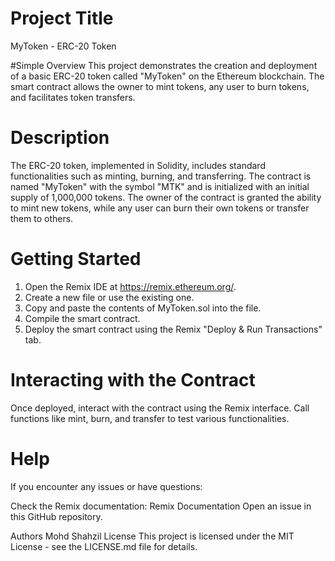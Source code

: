 # Project Title
MyToken - ERC-20 Token

#Simple Overview
This project demonstrates the creation and deployment of a basic ERC-20 token called "MyToken" on the Ethereum blockchain. The smart contract allows the owner to mint tokens, any user to burn tokens, and facilitates token transfers.

# Description
The ERC-20 token, implemented in Solidity, includes standard functionalities such as minting, burning, and transferring. The contract is named "MyToken" with the symbol "MTK" and is initialized with an initial supply of 1,000,000 tokens. The owner of the contract is granted the ability to mint new tokens, while any user can burn their own tokens or transfer them to others.

# Getting Started

1. Open the Remix IDE at https://remix.ethereum.org/.
2. Create a new file or use the existing one.
3. Copy and paste the contents of MyToken.sol into the file.
4. Compile the smart contract.
5. Deploy the smart contract using the Remix "Deploy & Run Transactions" tab.


# Interacting with the Contract
Once deployed, interact with the contract using the Remix interface.
Call functions like mint, burn, and transfer to test various functionalities.
# Help
If you encounter any issues or have questions:

Check the Remix documentation: Remix Documentation
Open an issue in this GitHub repository.

Authors
Mohd Shahzil
License
This project is licensed under the MIT License - see the LICENSE.md file for details.
